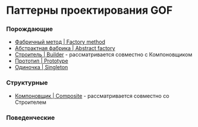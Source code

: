 # Паттерны проектирования GOF

### Порождающие

- [Фабричный метод | Factory method](src/DesignPatterns/FactoryMethod)
- [Абстрактная фабрика | Abstract factory](src/DesignPatterns/AbstractFactory)
- [Строитель | Builder](src/DesignPatterns/Builder) - рассматривается совместно с Компоновщиком
- [Прототип | Prototype](src/DesignPatterns/Prototype)
- [Одиночка | Singleton](src/DesignPatterns/Singleton)

### Структурные

- [Компоновщик | Composite](src/DesignPatterns/Builder) - рассматривается совместно со Строителем

### Поведенческие
